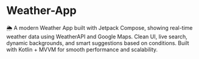 # Weather-App
🌦️ A modern Weather App built with Jetpack Compose, showing real-time weather data using WeatherAPI and Google Maps. Clean UI, live search, dynamic backgrounds, and smart suggestions based on conditions. Built with Kotlin + MVVM for smooth performance and scalability.
